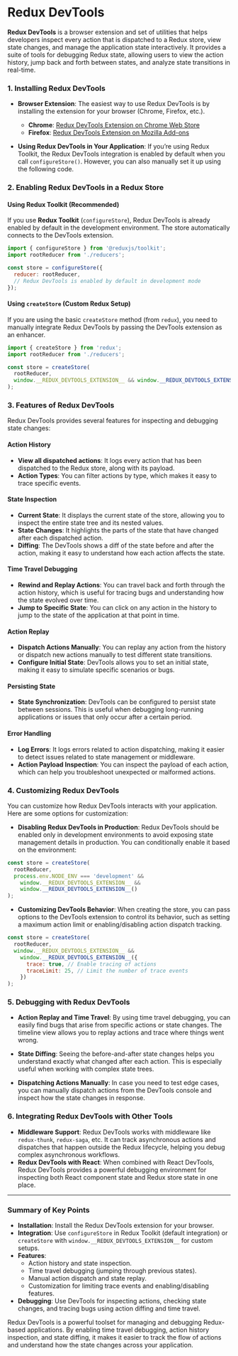 # Redux DevTools

**Redux DevTools** is a browser extension and set of utilities that helps developers inspect every action that is dispatched to a Redux store, view state changes, and manage the application state interactively. It provides a suite of tools for debugging Redux state, allowing users to view the action history, jump back and forth between states, and analyze state transitions in real-time.

### 1. Installing Redux DevTools

- **Browser Extension**: The easiest way to use Redux DevTools is by installing the extension for your browser (Chrome, Firefox, etc.).
  - **Chrome**: [Redux DevTools Extension on Chrome Web Store](https://chrome.google.com/webstore/detail/redux-devtools)
  - **Firefox**: [Redux DevTools Extension on Mozilla Add-ons](https://addons.mozilla.org/en-US/firefox/addon/reduxdevtools/)

- **Using Redux DevTools in Your Application**: If you’re using Redux Toolkit, the Redux DevTools integration is enabled by default when you call `configureStore()`. However, you can also manually set it up using the following code.

### 2. Enabling Redux DevTools in a Redux Store

#### Using Redux Toolkit (Recommended)

If you use **Redux Toolkit** (`configureStore`), Redux DevTools is already enabled by default in the development environment. The store automatically connects to the DevTools extension.

```javascript
import { configureStore } from '@reduxjs/toolkit';
import rootReducer from './reducers';

const store = configureStore({
  reducer: rootReducer,
  // Redux DevTools is enabled by default in development mode
});
```

#### Using `createStore` (Custom Redux Setup)

If you are using the basic `createStore` method (from `redux`), you need to manually integrate Redux DevTools by passing the DevTools extension as an enhancer.

```javascript
import { createStore } from 'redux';
import rootReducer from './reducers';

const store = createStore(
  rootReducer,
  window.__REDUX_DEVTOOLS_EXTENSION__ && window.__REDUX_DEVTOOLS_EXTENSION__()
);
```

### 3. Features of Redux DevTools

Redux DevTools provides several features for inspecting and debugging state changes:

#### **Action History**

- **View all dispatched actions**: It logs every action that has been dispatched to the Redux store, along with its payload.
- **Action Types**: You can filter actions by type, which makes it easy to trace specific events.

#### **State Inspection**

- **Current State**: It displays the current state of the store, allowing you to inspect the entire state tree and its nested values.
- **State Changes**: It highlights the parts of the state that have changed after each dispatched action.
- **Diffing**: The DevTools shows a diff of the state before and after the action, making it easy to understand how each action affects the state.

#### **Time Travel Debugging**

- **Rewind and Replay Actions**: You can travel back and forth through the action history, which is useful for tracing bugs and understanding how the state evolved over time.
- **Jump to Specific State**: You can click on any action in the history to jump to the state of the application at that point in time.

#### **Action Replay**

- **Dispatch Actions Manually**: You can replay any action from the history or dispatch new actions manually to test different state transitions.
- **Configure Initial State**: DevTools allows you to set an initial state, making it easy to simulate specific scenarios or bugs.

#### **Persisting State**

- **State Synchronization**: DevTools can be configured to persist state between sessions. This is useful when debugging long-running applications or issues that only occur after a certain period.

#### **Error Handling**

- **Log Errors**: It logs errors related to action dispatching, making it easier to detect issues related to state management or middleware.
- **Action Payload Inspection**: You can inspect the payload of each action, which can help you troubleshoot unexpected or malformed actions.

### 4. Customizing Redux DevTools

You can customize how Redux DevTools interacts with your application. Here are some options for customization:

- **Disabling Redux DevTools in Production**: Redux DevTools should be enabled only in development environments to avoid exposing state management details in production. You can conditionally enable it based on the environment:

```javascript
const store = createStore(
  rootReducer,
  process.env.NODE_ENV === 'development' &&
    window.__REDUX_DEVTOOLS_EXTENSION__ &&
    window.__REDUX_DEVTOOLS_EXTENSION__()
);
```

- **Customizing DevTools Behavior**: When creating the store, you can pass options to the DevTools extension to control its behavior, such as setting a maximum action limit or enabling/disabling action dispatch tracking.

```javascript
const store = createStore(
  rootReducer,
  window.__REDUX_DEVTOOLS_EXTENSION__ &&
    window.__REDUX_DEVTOOLS_EXTENSION__({
      trace: true, // Enable tracing of actions
      traceLimit: 25, // Limit the number of trace events
    })
);
```

### 5. Debugging with Redux DevTools

- **Action Replay and Time Travel**: By using time travel debugging, you can easily find bugs that arise from specific actions or state changes. The timeline view allows you to replay actions and trace where things went wrong.
  
- **State Diffing**: Seeing the before-and-after state changes helps you understand exactly what changed after each action. This is especially useful when working with complex state trees.

- **Dispatching Actions Manually**: In case you need to test edge cases, you can manually dispatch actions from the DevTools console and inspect how the state changes in response.

### 6. Integrating Redux DevTools with Other Tools

- **Middleware Support**: Redux DevTools works with middleware like `redux-thunk`, `redux-saga`, etc. It can track asynchronous actions and dispatches that happen outside the Redux lifecycle, helping you debug complex asynchronous workflows.
- **Redux DevTools with React**: When combined with React DevTools, Redux DevTools provides a powerful debugging environment for inspecting both React component state and Redux store state in one place.

---

### Summary of Key Points

- **Installation**: Install the Redux DevTools extension for your browser.
- **Integration**: Use `configureStore` in Redux Toolkit (default integration) or `createStore` with `window.__REDUX_DEVTOOLS_EXTENSION__` for custom setups.
- **Features**:
  - Action history and state inspection.
  - Time travel debugging (jumping through previous states).
  - Manual action dispatch and state replay.
  - Customization for limiting trace events and enabling/disabling features.
- **Debugging**: Use DevTools for inspecting actions, checking state changes, and tracing bugs using action diffing and time travel.

Redux DevTools is a powerful toolset for managing and debugging Redux-based applications. By enabling time travel debugging, action history inspection, and state diffing, it makes it easier to track the flow of actions and understand how the state changes across your application.
